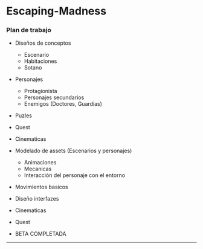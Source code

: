 <h1>Escaping-Madness</h1>

<h3>Plan de trabajo</h3>


  - Diseños de conceptos
    - Escenario
    - Habitaciones
    - Sotano
    
- Personajes
   - Protagionista
    - Personajes secundarios
    - Enemigos (Doctores, Guardias)
          
- Puzles
      
- Quest

- Cinematicas
      
- Modelado de assets (Escenarios y personajes) 
  - Animaciones
  - Mecanicas
  - Interacción del personaje con el entorno

- Movimientos basicos
      
- Diseño interfazes

- Cinematicas
      
- Quest
  
- BETA COMPLETADA

_______________________________________________________________________  
